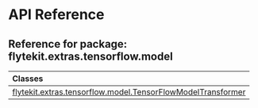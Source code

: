 # API Reference

## Reference for package: flytekit.extras.tensorflow.model

| Classes  |
| :------------- |
| [flytekit.extras.tensorflow.model.TensorFlowModelTransformer](flytekit_extras_tensorflow_model_tensorflowmodeltransformer) |
